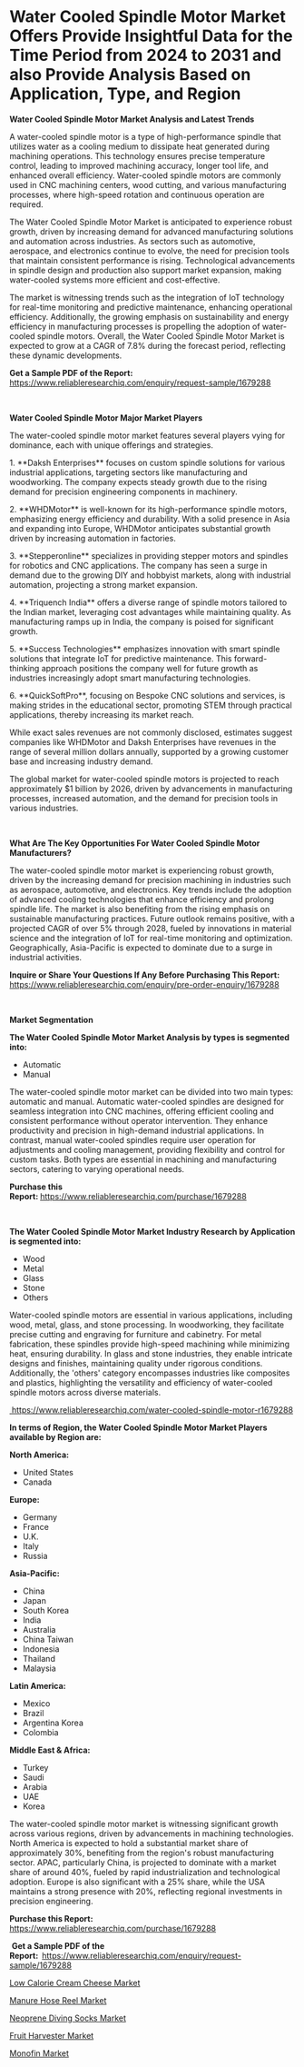 <p><h1>Water Cooled Spindle Motor Market Offers Provide Insightful Data for the Time Period from 2024 to 2031 and also Provide Analysis Based on Application, Type, and Region</h1></p><p><strong>Water Cooled Spindle Motor Market Analysis and Latest Trends</strong></p>
<p><p>A water-cooled spindle motor is a type of high-performance spindle that utilizes water as a cooling medium to dissipate heat generated during machining operations. This technology ensures precise temperature control, leading to improved machining accuracy, longer tool life, and enhanced overall efficiency. Water-cooled spindle motors are commonly used in CNC machining centers, wood cutting, and various manufacturing processes, where high-speed rotation and continuous operation are required.</p><p>The Water Cooled Spindle Motor Market is anticipated to experience robust growth, driven by increasing demand for advanced manufacturing solutions and automation across industries. As sectors such as automotive, aerospace, and electronics continue to evolve, the need for precision tools that maintain consistent performance is rising. Technological advancements in spindle design and production also support market expansion, making water-cooled systems more efficient and cost-effective.</p><p>The market is witnessing trends such as the integration of IoT technology for real-time monitoring and predictive maintenance, enhancing operational efficiency. Additionally, the growing emphasis on sustainability and energy efficiency in manufacturing processes is propelling the adoption of water-cooled spindle motors. Overall, the Water Cooled Spindle Motor Market is expected to grow at a CAGR of 7.8% during the forecast period, reflecting these dynamic developments.</p></p>
<p><strong>Get a Sample PDF of the Report:&nbsp;</strong> <a href="https://www.reliableresearchiq.com/enquiry/request-sample/1679288?utm_campaign=104&utm_medium=2&utm_source=Github&utm_content=ia&utm_term=12122024&utm_id=water-cooled-spindle-motor">https://www.reliableresearchiq.com/enquiry/request-sample/1679288</a></p>
<p>&nbsp;</p>
<p><strong>Water Cooled Spindle Motor Major Market Players</strong></p>
<p><p>The water-cooled spindle motor market features several players vying for dominance, each with unique offerings and strategies.</p><p>1. **Daksh Enterprises** focuses on custom spindle solutions for various industrial applications, targeting sectors like manufacturing and woodworking. The company expects steady growth due to the rising demand for precision engineering components in machinery.</p><p>2. **WHDMotor** is well-known for its high-performance spindle motors, emphasizing energy efficiency and durability. With a solid presence in Asia and expanding into Europe, WHDMotor anticipates substantial growth driven by increasing automation in factories.</p><p>3. **Stepperonline** specializes in providing stepper motors and spindles for robotics and CNC applications. The company has seen a surge in demand due to the growing DIY and hobbyist markets, along with industrial automation, projecting a strong market expansion.</p><p>4. **Triquench India** offers a diverse range of spindle motors tailored to the Indian market, leveraging cost advantages while maintaining quality. As manufacturing ramps up in India, the company is poised for significant growth.</p><p>5. **Success Technologies** emphasizes innovation with smart spindle solutions that integrate IoT for predictive maintenance. This forward-thinking approach positions the company well for future growth as industries increasingly adopt smart manufacturing technologies.</p><p>6. **QuickSoftPro**, focusing on Bespoke CNC solutions and services, is making strides in the educational sector, promoting STEM through practical applications, thereby increasing its market reach.</p><p>While exact sales revenues are not commonly disclosed, estimates suggest companies like WHDMotor and Daksh Enterprises have revenues in the range of several million dollars annually, supported by a growing customer base and increasing industry demand.</p><p>The global market for water-cooled spindle motors is projected to reach approximately $1 billion by 2026, driven by advancements in manufacturing processes, increased automation, and the demand for precision tools in various industries.</p></p>
<p>&nbsp;</p>
<p><strong>What Are The Key Opportunities For Water Cooled Spindle Motor Manufacturers?</strong></p>
<p><p>The water-cooled spindle motor market is experiencing robust growth, driven by the increasing demand for precision machining in industries such as aerospace, automotive, and electronics. Key trends include the adoption of advanced cooling technologies that enhance efficiency and prolong spindle life. The market is also benefiting from the rising emphasis on sustainable manufacturing practices. Future outlook remains positive, with a projected CAGR of over 5% through 2028, fueled by innovations in material science and the integration of IoT for real-time monitoring and optimization. Geographically, Asia-Pacific is expected to dominate due to a surge in industrial activities.</p></p>
<p><strong>Inquire or Share Your Questions If Any Before Purchasing This Report:</strong> <a href="https://www.reliableresearchiq.com/enquiry/pre-order-enquiry/1679288?utm_campaign=104&utm_medium=2&utm_source=Github&utm_content=ia&utm_term=12122024&utm_id=water-cooled-spindle-motor">https://www.reliableresearchiq.com/enquiry/pre-order-enquiry/1679288</a></p>
<p>&nbsp;</p>
<p><strong>Market Segmentation</strong></p>
<p><strong>The Water Cooled Spindle Motor Market Analysis by types is segmented into:</strong></p>
<p><ul><li>Automatic</li><li>Manual</li></ul></p>
<p><p>The water-cooled spindle motor market can be divided into two main types: automatic and manual. Automatic water-cooled spindles are designed for seamless integration into CNC machines, offering efficient cooling and consistent performance without operator intervention. They enhance productivity and precision in high-demand industrial applications. In contrast, manual water-cooled spindles require user operation for adjustments and cooling management, providing flexibility and control for custom tasks. Both types are essential in machining and manufacturing sectors, catering to varying operational needs.</p></p>
<p><strong>Purchase this Report:&nbsp;</strong><a href="https://www.reliableresearchiq.com/purchase/1679288?utm_campaign=104&utm_medium=2&utm_source=Github&utm_content=ia&utm_term=12122024&utm_id=water-cooled-spindle-motor">https://www.reliableresearchiq.com/purchase/1679288</a></p>
<p>&nbsp;</p>
<p><strong>The Water Cooled Spindle Motor Market Industry Research by Application is segmented into:</strong></p>
<p><ul><li>Wood</li><li>Metal</li><li>Glass</li><li>Stone</li><li>Others</li></ul></p>
<p><p>Water-cooled spindle motors are essential in various applications, including wood, metal, glass, and stone processing. In woodworking, they facilitate precise cutting and engraving for furniture and cabinetry. For metal fabrication, these spindles provide high-speed machining while minimizing heat, ensuring durability. In glass and stone industries, they enable intricate designs and finishes, maintaining quality under rigorous conditions. Additionally, the 'others' category encompasses industries like composites and plastics, highlighting the versatility and efficiency of water-cooled spindle motors across diverse materials.</p></p>
<p><a href="https://www.reliableresearchiq.com/water-cooled-spindle-motor-r1679288?utm_campaign=104&utm_medium=2&utm_source=Github&utm_content=ia&utm_term=12122024&utm_id=water-cooled-spindle-motor">&nbsp;https://www.reliableresearchiq.com/water-cooled-spindle-motor-r1679288</a></p>
<p><strong>In terms of Region, the Water Cooled Spindle Motor Market Players available by Region are:</strong></p>
<p>
    <p> <strong> North America: </strong>
        <ul>
            <li>United States</li>
            <li>Canada</li>
        </ul>
        </p> 
    <p> <strong> Europe: </strong>
        <ul>
            <li>Germany</li>
            <li>France</li>
            <li>U.K.</li>
            <li>Italy</li>
            <li>Russia</li>
        </ul>
        </p> 
    <p> <strong> Asia-Pacific: </strong>
        <ul>
            <li>China</li>
            <li>Japan</li>
            <li>South Korea</li>
            <li>India</li>
            <li>Australia</li>
            <li>China Taiwan</li>
            <li>Indonesia</li>
            <li>Thailand</li>
            <li>Malaysia</li>
        </ul>
        </p> 
    <p> <strong> Latin America: </strong>
        <ul>
            <li>Mexico</li>
            <li>Brazil</li>
            <li>Argentina Korea</li>
            <li>Colombia</li>
        </ul>
        </p> 
    <p> <strong> Middle East & Africa: </strong>
        <ul>
            <li>Turkey</li>
            <li>Saudi</li>
            <li>Arabia</li>
            <li>UAE</li>
            <li>Korea</li>
        </ul>
    </p>
    </p>
<p><p>The water-cooled spindle motor market is witnessing significant growth across various regions, driven by advancements in machining technologies. North America is expected to hold a substantial market share of approximately 30%, benefiting from the region's robust manufacturing sector. APAC, particularly China, is projected to dominate with a market share of around 40%, fueled by rapid industrialization and technological adoption. Europe is also significant with a 25% share, while the USA maintains a strong presence with 20%, reflecting regional investments in precision engineering.</p></p>
<p><strong>Purchase this Report: </strong><a href="https://www.reliableresearchiq.com/purchase/1679288?utm_campaign=104&utm_medium=2&utm_source=Github&utm_content=ia&utm_term=12122024&utm_id=water-cooled-spindle-motor">https://www.reliableresearchiq.com/purchase/1679288</a></p>
<p>&nbsp;<strong>Get a Sample PDF of the Report:&nbsp;&nbsp;</strong><a href="https://www.reliableresearchiq.com/enquiry/request-sample/1679288?utm_campaign=104&utm_medium=2&utm_source=Github&utm_content=ia&utm_term=12122024&utm_id=water-cooled-spindle-motor">https://www.reliableresearchiq.com/enquiry/request-sample/1679288</a></p>
<p><strong></strong></p>
<p><p><a href="https://github.com/sherikacas30/Market-Research-Report-List-1/blob/main/low-calorie-cream-cheese-market.md?utm_campaign=104&utm_medium=2&utm_source=Github&utm_content=ia&utm_term=12122024&utm_id=water-cooled-spindle-motor">Low Calorie Cream Cheese Market</a></p><p><a href="https://www.linkedin.com/pulse/influencing-fact-revidease-cslse?utm_campaign=104&utm_medium=2&utm_source=Github&utm_content=ia&utm_term=12122024&utm_id=water-cooled-spindle-motor">Manure Hose Reel Market</a></p><p><a href="https://www.linkedin.com/pulse/c-hannibex-sqmmf?utm_campaign=104&utm_medium=2&utm_source=Github&utm_content=ia&utm_term=12122024&utm_id=water-cooled-spindle-motor">Neoprene Diving Socks Market</a></p><p><a href="https://www.linkedin.com/pulse/late-mark-research-ceirf?utm_campaign=104&utm_medium=2&utm_source=Github&utm_content=ia&utm_term=12122024&utm_id=water-cooled-spindle-motor">Fruit Harvester Market</a></p><p><a href="https://www.linkedin.com/pulse/monofin-market-size-growth-expected-reach-cagr-147-from-2024-2031-uscuf?utm_campaign=104&utm_medium=2&utm_source=Github&utm_content=ia&utm_term=12122024&utm_id=water-cooled-spindle-motor">Monofin Market</a></p></p>